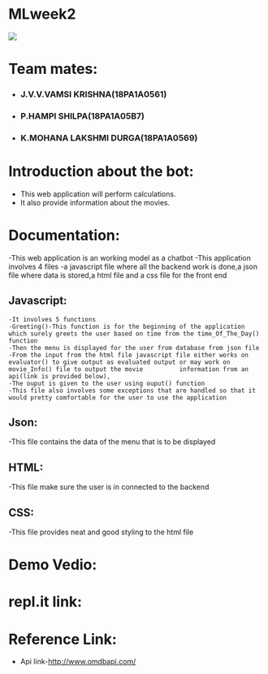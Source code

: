 # MLweek2
![](https://github.com/vamsijavvadi7/mlweek2/blob/main/Screenshot%20(93).png)

# Team mates:
  - ### J.V.V.VAMSI KRISHNA(18PA1A0561)
  - ### P.HAMPI SHILPA(18PA1A05B7)
  - ### K.MOHANA LAKSHMI DURGA(18PA1A0569)
  
# Introduction about the bot:
  -   This web application will perform calculations.
  -   It also provide information about the movies.

# Documentation:
  -This web application is an working model as a chatbot
  -This application involves 4 files
  -a javascript file where all the backend work is done,a json file where data is stored,a html file and a css file for the front end
  ## Javascript:
    -It involves 5 functions
    -Greeting()-This function is for the beginning of the application which surely greets the user based on time from the time_Of_The_Day() function
    -Then the menu is displayed for the user from database from json file
    -From the input from the html file javascript file either works on evaluator() to give output as evaluated output or may work on movie_Info() file to output the movie          information from an api(link is provided below),
    -The ouput is given to the user using ouput() function
    -This file also involves some exceptions that are handled so that it would pretty comfortable for the user to use the application
 ## Json:
 -This file contains the data of the menu that is to be displayed
 ## HTML:
 -This file make sure the user is in connected to the backend
 ## CSS:
 -This file provides neat and good styling to the html file



# Demo Vedio:

# repl.it link:

# Reference Link:
  - Api link-http://www.omdbapi.com/
